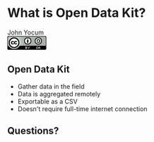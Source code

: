 # What is Open Data Kit?
John Yocum  
![CC BY-SA 4.0](../images/cc_by-sa_4.png)  



## Open Data Kit

- Gather data in the field
- Data is aggregated remotely
- Exportable as a CSV
- Doesn't require full-time internet connection

## Questions?

